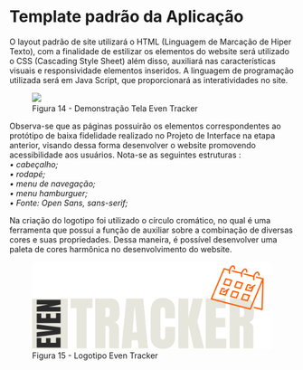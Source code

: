 # Template padrão da Aplicação

 O layout padrão de site utilizará o HTML (Linguagem de Marcação de Hiper Texto), com a finalidade de estilizar os elementos do website será utilizado o CSS (Cascading Style Sheet) além disso, auxiliará nas características visuais e responsividade elementos inseridos. A linguagem de programação utilizada será em Java Script, que proporcionará as interatividades no site.

<figure>
  <img src="img/TEMPLATE PADRÃO 2.0.png"> <figcaption> Figura 14 - Demonstração Tela Even Tracker</figcaption>
</figure>



  Observa-se que as páginas possuirão os elementos correspondentes ao protótipo de baixa fidelidade realizado no Projeto de Interface na etapa anterior, visando dessa forma desenvolver o website promovendo acessibilidade aos usuários.
  Nota-se as seguintes estruturas : <br>
  <em> • cabeçalho; </em> <br>
                                   <em> • rodapé; </em> <br> 
                                   <em> • menu de navegação;</em> <br>
                                   <em> • menu hamburguer;</em> <br>
                                   <em> • Fonte: Open Sans, sans-serif;</em> <br>
  



  Na criação do logotipo foi utilizado o círculo cromático, no qual é uma ferramenta que possui a função de auxiliar sobre a  combinação de diversas cores e suas propriedades. Dessa maneira, é possível desenvolver uma paleta de cores harmônica no desenvolvimento do website. 
  
  <figure>
  <img src="img/logoeventracker.svg"> <figcaption> Figura 15 - Logotipo Even Tracker </figcaption>
</figure>
